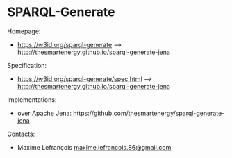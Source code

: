 SPARQL-Generate
===

Homepage:
* https://w3id.org/sparql-generate --> http://thesmartenergy.github.io/sparql-generate-jena

Specification:
* https://w3id.org/sparql-generate/spec.html --> http://thesmartenergy.github.io/sparql-generate-jena

Implementations:
* over Apache Jena: https://github.com/thesmartenergy/sparql-generate-jena

Contacts: 
* Maxime Lefrançois <maxime.lefrancois.86@gmail.com>
